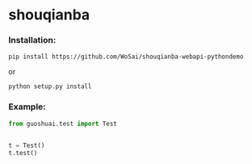 shouqianba
==========

### Installation:

`pip install https://github.com/WoSai/shouqianba-webapi-pythondemo`

or

`python setup.py install`

### Example:

```python
from guoshuai.test import Test


t = Test()
t.test()

```

